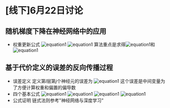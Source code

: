 # [线下]6月22日讨论
## 随机梯度下降在神经网络中的应用
* 权重更新公式
![equation1](https://latex.codecogs.com/svg.latex?w_{jk}^{l}\longrightarrow{w_{jk}^{l}}-\eta\frac{\partial{C}}{\partial{w_{jk}^{l}}})
![equation1](https://latex.codecogs.com/svg.latex?b_{j}^{l}\longrightarrow{b_{j}^{l}}-\eta\frac{\partial{C}}{\partial{b_{j}^{l}}})
算法重点是求得![equation1](https://latex.codecogs.com/svg.latex?\frac{\partial{C}}{\partial{w_{jk}^{l}}})和![equation1](https://latex.codecogs.com/svg.latex?\frac{\partial{C}}{\partial{b_{j}^{l}}})
## 基于代价定义的误差的反向传播过程
* 误差定义
定义第$l$层第$j$个神经元的误差为
![equation1](https://latex.codecogs.com/svg.latex?\delta_j^l=\frac{\partial{C}}{\partial{z_j^l}})
这个误差是中间变量为了方便计算权重和偏置的偏导数
* 四个基本公式
![equation1](https://latex.codecogs.com/svg.latex?\delta^L=\bigtriangledown_a{C}\odot\sigma^{'}(z^L))
![equation1](https://latex.codecogs.com/svg.latex?\delta^l=\((w^{l&plus;1})^T\delta^{l&plus;1}\)}\odot\sigma^{'}(z^l))
![equation1](https://latex.codecogs.com/svg.latex?\frac{\partial{C}}{\partial{b_{j}^{l}}}=\delta^l_j)
![equation1](https://latex.codecogs.com/svg.latex?\frac{\partial{C}}{\partial{w_{jk}^{l}}}=a^{l-1}_k\delta^l_j)
* 公式证明
链式法则参考"神经⽹络与深度学习"